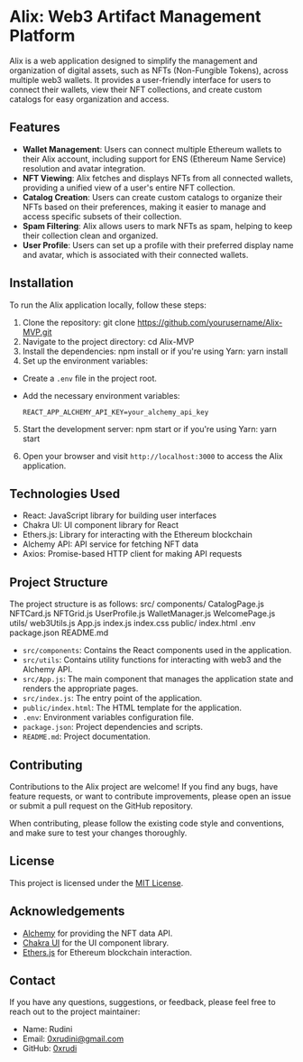 # Alix: Web3 Artifact Management Platform

Alix is a web application designed to simplify the management and organization of digital assets, such as NFTs (Non-Fungible Tokens), across multiple web3 wallets. It provides a user-friendly interface for users to connect their wallets, view their NFT collections, and create custom catalogs for easy organization and access.

## Features

- **Wallet Management**: Users can connect multiple Ethereum wallets to their Alix account, including support for ENS (Ethereum Name Service) resolution and avatar integration.
- **NFT Viewing**: Alix fetches and displays NFTs from all connected wallets, providing a unified view of a user's entire NFT collection.
- **Catalog Creation**: Users can create custom catalogs to organize their NFTs based on their preferences, making it easier to manage and access specific subsets of their collection.
- **Spam Filtering**: Alix allows users to mark NFTs as spam, helping to keep their collection clean and organized.
- **User Profile**: Users can set up a profile with their preferred display name and avatar, which is associated with their connected wallets.

## Installation

To run the Alix application locally, follow these steps:

1. Clone the repository:
git clone https://github.com/yourusername/Alix-MVP.git
2. Navigate to the project directory:
cd Alix-MVP
3. Install the dependencies:
npm install
or if you're using Yarn:
yarn install
4. Set up the environment variables:

- Create a `.env` file in the project root.
- Add the necessary environment variables:

  ```
  REACT_APP_ALCHEMY_API_KEY=your_alchemy_api_key
  ```

5. Start the development server:
npm start
or if you're using Yarn:
yarn start

6. Open your browser and visit `http://localhost:3000` to access the Alix application.

## Technologies Used

- React: JavaScript library for building user interfaces
- Chakra UI: UI component library for React
- Ethers.js: Library for interacting with the Ethereum blockchain
- Alchemy API: API service for fetching NFT data
- Axios: Promise-based HTTP client for making API requests

## Project Structure

The project structure is as follows:
  src/
    components/
      CatalogPage.js
      NFTCard.js
      NFTGrid.js
      UserProfile.js
      WalletManager.js
      WelcomePage.js
    utils/
      web3Utils.js
  App.js
  index.js
  index.css
  public/
    index.html
  .env
  package.json
README.md

- `src/components`: Contains the React components used in the application.
- `src/utils`: Contains utility functions for interacting with web3 and the Alchemy API.
- `src/App.js`: The main component that manages the application state and renders the appropriate pages.
- `src/index.js`: The entry point of the application.
- `public/index.html`: The HTML template for the application.
- `.env`: Environment variables configuration file.
- `package.json`: Project dependencies and scripts.
- `README.md`: Project documentation.

## Contributing

Contributions to the Alix project are welcome! If you find any bugs, have feature requests, or want to contribute improvements, please open an issue or submit a pull request on the GitHub repository.

When contributing, please follow the existing code style and conventions, and make sure to test your changes thoroughly.

## License

This project is licensed under the [MIT License](LICENSE).

## Acknowledgements

- [Alchemy](https://www.alchemy.com/) for providing the NFT data API.
- [Chakra UI](https://chakra-ui.com/) for the UI component library.
- [Ethers.js](https://docs.ethers.io/) for Ethereum blockchain interaction.

## Contact

If you have any questions, suggestions, or feedback, please feel free to reach out to the project maintainer:

- Name: Rudini
- Email: 0xrudini@gmail.com
- GitHub: [0xrudi](https://github.com/0xrudini)